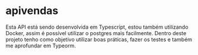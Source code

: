 # apivendas
Esta API está sendo desenvolvida em Typescript, estou também utilizando Docker, assim é possível utilizar o postgres mais facilmente.
Dentro deste projeto tenho como objetivo utilizar boas práticas, fazer os testes e também me aprofundar em Typeorm.
